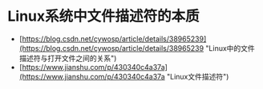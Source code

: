 # Linux系统中文件描述符的本质
- [https://blog.csdn.net/cywosp/article/details/38965239](https://blog.csdn.net/cywosp/article/details/38965239 "Linux中的文件描述符与打开文件之间的关系")
- [https://www.jianshu.com/p/430340c4a37a](https://www.jianshu.com/p/430340c4a37a "Linux文件描述符")